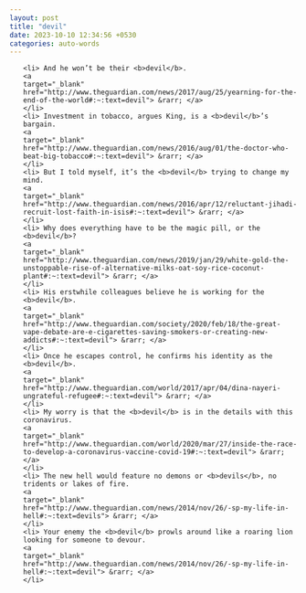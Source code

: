 ```yaml
---
layout: post
title: "devil"
date: 2023-10-10 12:34:56 +0530
categories: auto-words
---
```

<ol>

    <li> And he won’t be their <b>devil</b>.
    <a 
    target="_blank" 
    href="http://www.theguardian.com/news/2017/aug/25/yearning-for-the-end-of-the-world#:~:text=devil"> &rarr; </a>
    </li>
    <li> Investment in tobacco, argues King, is a <b>devil</b>’s bargain.
    <a 
    target="_blank" 
    href="http://www.theguardian.com/news/2016/aug/01/the-doctor-who-beat-big-tobacco#:~:text=devil"> &rarr; </a>
    </li>
    <li> But I told myself, it’s the <b>devil</b> trying to change my mind.
    <a 
    target="_blank" 
    href="http://www.theguardian.com/news/2016/apr/12/reluctant-jihadi-recruit-lost-faith-in-isis#:~:text=devil"> &rarr; </a>
    </li>
    <li> Why does everything have to be the magic pill, or the <b>devil</b>?
    <a 
    target="_blank" 
    href="http://www.theguardian.com/news/2019/jan/29/white-gold-the-unstoppable-rise-of-alternative-milks-oat-soy-rice-coconut-plant#:~:text=devil"> &rarr; </a>
    </li>
    <li> His erstwhile colleagues believe he is working for the <b>devil</b>.
    <a 
    target="_blank" 
    href="http://www.theguardian.com/society/2020/feb/18/the-great-vape-debate-are-e-cigarettes-saving-smokers-or-creating-new-addicts#:~:text=devil"> &rarr; </a>
    </li>
    <li> Once he escapes control, he confirms his identity as the <b>devil</b>.
    <a 
    target="_blank" 
    href="http://www.theguardian.com/world/2017/apr/04/dina-nayeri-ungrateful-refugee#:~:text=devil"> &rarr; </a>
    </li>
    <li> My worry is that the <b>devil</b> is in the details with this coronavirus.
    <a 
    target="_blank" 
    href="http://www.theguardian.com/world/2020/mar/27/inside-the-race-to-develop-a-coronavirus-vaccine-covid-19#:~:text=devil"> &rarr; </a>
    </li>
    <li> The new hell would feature no demons or <b>devils</b>, no tridents or lakes of fire.
    <a 
    target="_blank" 
    href="http://www.theguardian.com/news/2014/nov/26/-sp-my-life-in-hell#:~:text=devils"> &rarr; </a>
    </li>
    <li> Your enemy the <b>devil</b> prowls around like a roaring lion looking for someone to devour.
    <a 
    target="_blank" 
    href="http://www.theguardian.com/news/2014/nov/26/-sp-my-life-in-hell#:~:text=devil"> &rarr; </a>
    </li>